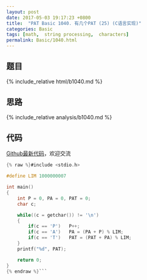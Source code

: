 ```yaml
---
layout: post
date: 2017-05-03 19:17:23 +0800
title:  "PAT Basic 1040. 有几个PAT (25) (C语言实现)"
categories: Basic
tags: [math,  string processing,  characters]
permalink: Basic/1040.html
---
```


## 题目

{% include_relative html/b1040.md %}

## 思路

{% include_relative analysis/b1040.md %}

## 代码

[Github最新代码](https://github.com/OliverLew/PAT/blob/master/PATBasic/1040.c)，欢迎交流

```c
{% raw %}#include <stdio.h>

#define LIM 1000000007

int main()
{
    int P = 0, PA = 0, PAT = 0;
    char c;

    while((c = getchar()) != '\n')
    {
        if(c == 'P')   P++;
        if(c == 'A')   PA = (PA + P) % LIM;
        if(c == 'T')   PAT = (PAT + PA) % LIM;
    }
    printf("%d", PAT);

    return 0;
}
{% endraw %}```